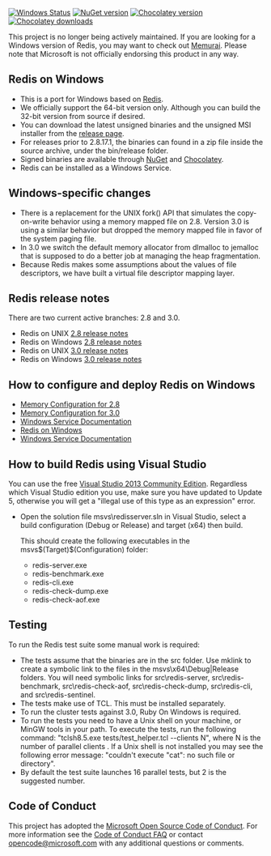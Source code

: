 [![Windows Status](http://img.shields.io/appveyor/ci/MSOpenTech-lab/redis.svg?style=flat-square)](https://ci.appveyor.com/project/MSOpenTech-lab/redis) [![NuGet version](http://img.shields.io/nuget/v/redis-64.svg?style=flat-square)](http://www.nuget.org/packages/redis-64/) [![Chocolatey version](http://img.shields.io/chocolatey/v/redis-64.svg?style=flat-square)](http://www.chocolatey.org/packages/redis-64/) [![Chocolatey downloads](http://img.shields.io/chocolatey/dt/redis-64.svg?style=flat-square)](http://www.chocolatey.org/packages/redis-64/)

This project is no longer being actively maintained. If you are looking for a Windows version of Redis, you may want to check out [Memurai](https://www.memurai.com/). Please note that Microsoft is not officially endorsing this product in any way.

## Redis on Windows 

- This is a port for Windows based on [Redis](https://github.com/antirez/redis).
- We officially support the 64-bit version only. Although you can build the 32-bit version from source if desired.
- You can download the latest unsigned binaries and the unsigned MSI installer from the [release page](http://github.com/MSOpenTech/redis/releases "Release page").
- For releases prior to 2.8.17.1, the binaries can found in a zip file inside the source archive, under the bin/release folder.
- Signed binaries are available through [NuGet](https://www.nuget.org/packages/Redis-64/) and [Chocolatey](https://chocolatey.org/packages/redis-64).
- Redis can be installed as a Windows Service.

## Windows-specific changes
- There is a replacement for the UNIX fork() API that simulates the copy-on-write behavior using a memory mapped file on 2.8. Version 3.0 is using a similar behavior but dropped the memory mapped file in favor of the system paging file.
- In 3.0 we switch the default memory allocator from dlmalloc to jemalloc that is supposed to do a better job at managing the heap fragmentation.
- Because Redis makes some assumptions about the values of file descriptors, we have built a virtual file descriptor mapping layer. 

## Redis release notes

There are two current active branches: 2.8 and 3.0.

- Redis on UNIX [2.8 release notes](https://raw.githubusercontent.com/antirez/redis/2.8/00-RELEASENOTES)
- Redis on Windows [2.8 release notes](https://raw.githubusercontent.com/MSOpenTech/redis/2.8/Redis%20on%20Windows%20Release%20Notes.md)
- Redis on UNIX [3.0 release notes](https://raw.githubusercontent.com/antirez/redis/3.0/00-RELEASENOTES)
- Redis on Windows [3.0 release notes](https://raw.githubusercontent.com/MSOpenTech/redis/3.0/Redis%20on%20Windows%20Release%20Notes.md)

## How to configure and deploy Redis on Windows

- [Memory Configuration for 2.8](https://github.com/MSOpenTech/redis/wiki/Memory-Configuration "Memory Configuration")
- [Memory Configuration for 3.0](https://github.com/MSOpenTech/redis/wiki/Memory-Configuration-For-Redis-3.0 "Memory Configuration")
- [Windows Service Documentation](https://raw.githubusercontent.com/MSOpenTech/redis/3.0/Windows%20Service%20Documentation.md "Windows Service Documentation")
- [Redis on Windows](https://raw.githubusercontent.com/MSOpenTech/redis/2.8/Redis%20on%20Windows.md "Redis on Windows")
- [Windows Service Documentation](https://raw.githubusercontent.com/MSOpenTech/redis/2.8/Windows%20Service%20Documentation.md "Windows Service Documentation")

## How to build Redis using Visual Studio

You can use the free [Visual Studio 2013 Community Edition](http://www.visualstudio.com/products/visual-studio-community-vs). Regardless which Visual Studio edition you use, make sure you have updated to Update 5, otherwise you will get a "illegal use of this type as an expression" error.

- Open the solution file msvs\redisserver.sln in Visual Studio, select a build configuration (Debug or Release) and target (x64) then build.

    This should create the following executables in the msvs\$(Target)\$(Configuration) folder:

    - redis-server.exe
    - redis-benchmark.exe
    - redis-cli.exe
    - redis-check-dump.exe
    - redis-check-aof.exe

## Testing

To run the Redis test suite some manual work is required:

- The tests assume that the binaries are in the src folder. Use mklink to create a symbolic link to the files in the msvs\x64\Debug|Release folders. You will
  need symbolic links for src\redis-server, src\redis-benchmark, src\redis-check-aof, src\redis-check-dump, src\redis-cli, and src\redis-sentinel.
- The tests make use of TCL. This must be installed separately.
- To run the cluster tests against 3.0, Ruby On Windows is required.
- To run the tests you need to have a Unix shell on your machine, or MinGW tools in your path. To execute the tests, run the following command: 
  "tclsh8.5.exe tests/test_helper.tcl --clients N", where N is the number of parallel clients . If a Unix shell is not installed you may see the 
  following error message: "couldn't execute "cat": no such file or directory".
- By default the test suite launches 16 parallel tests, but 2 is the suggested number. 
  
## Code of Conduct

This project has adopted the [Microsoft Open Source Code of Conduct](https://opensource.microsoft.com/codeofconduct/). For more information see the [Code of Conduct FAQ](https://opensource.microsoft.com/codeofconduct/faq/) or contact [opencode@microsoft.com](mailto:opencode@microsoft.com) with any additional questions or comments.
